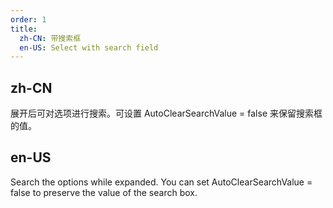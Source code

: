 ```yaml
---
order: 1
title:
  zh-CN: 带搜索框
  en-US: Select with search field
---
```


## zh-CN

展开后可对选项进行搜索。可设置 AutoClearSearchValue = false 来保留搜索框的值。

## en-US

Search the options while expanded. You can set AutoClearSearchValue = false to preserve the value of the search box.